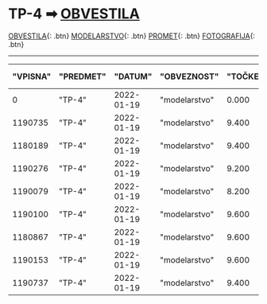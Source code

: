 # TP-4 ➡ [OBVESTILA](./index.md)

[OBVESTILA](../Obvestila/index.md){: .btn} 
[MODELARSTVO](../Modelarstvo/index.md){: .btn} 
[PROMET](../Promet/index.md){: .btn} 
[FOTOGRAFIJA](../Fotografija/index.md){: .btn} 

---
 
| "VPISNA" | "PREDMET" | "DATUM" | "OBVEZNOST" | "TOČKE" | "OCENA [%]" |
|---|---|---|---|---|---|
| 0 | "TP-4" | 2022-01-19 | "modelarstvo" | 0.000 | 0.0 |
| 1190735 | "TP-4" | 2022-01-19 | "modelarstvo" | 9.400 | 94.0 |
| 1180189 | "TP-4" | 2022-01-19 | "modelarstvo" | 9.400 | 94.0 |
| 1190276 | "TP-4" | 2022-01-19 | "modelarstvo" | 9.200 | 92.0 |
| 1190079 | "TP-4" | 2022-01-19 | "modelarstvo" | 8.200 | 82.0 |
| 1190100 | "TP-4" | 2022-01-19 | "modelarstvo" | 9.600 | 96.0 |
| 1180867 | "TP-4" | 2022-01-19 | "modelarstvo" | 9.600 | 96.0 |
| 1190153 | "TP-4" | 2022-01-19 | "modelarstvo" | 9.600 | 96.0 |
| 1190737 | "TP-4" | 2022-01-19 | "modelarstvo" | 9.400 | 94.0 |


